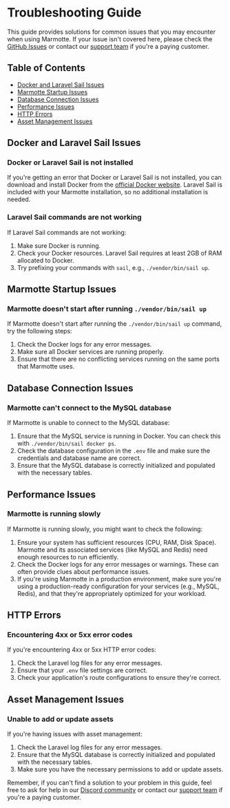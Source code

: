 # Troubleshooting Guide

This guide provides solutions for common issues that you may encounter when using Marmotte. If your issue isn't covered here, please check the [GitHub Issues](https://github.com/marmotteio/marmotteio/issues) or contact our [support team](mailto:hello@marmotte.io) if you're a paying customer.

## Table of Contents

- [Docker and Laravel Sail Issues](#docker-and-laravel-sail-issues)
- [Marmotte Startup Issues](#cube-startup-issues)
- [Database Connection Issues](#database-connection-issues)
- [Performance Issues](#performance-issues)
- [HTTP Errors](#http-errors)
- [Asset Management Issues](#asset-management-issues)

## Docker and Laravel Sail Issues

### Docker or Laravel Sail is not installed

If you're getting an error that Docker or Laravel Sail is not installed, you can download and install Docker from the [official Docker website](https://www.docker.com/products/docker-desktop). Laravel Sail is included with your Marmotte installation, so no additional installation is needed.

### Laravel Sail commands are not working

If Laravel Sail commands are not working:

1. Make sure Docker is running.
2. Check your Docker resources. Laravel Sail requires at least 2GB of RAM allocated to Docker.
3. Try prefixing your commands with `sail`, e.g., `./vendor/bin/sail up`.

## Marmotte Startup Issues

### Marmotte doesn't start after running `./vendor/bin/sail up`

If Marmotte doesn't start after running the `./vendor/bin/sail up` command, try the following steps:

1. Check the Docker logs for any error messages.
2. Make sure all Docker services are running properly.
3. Ensure that there are no conflicting services running on the same ports that Marmotte uses.

## Database Connection Issues

### Marmotte can't connect to the MySQL database

If Marmotte is unable to connect to the MySQL database:

1. Ensure that the MySQL service is running in Docker. You can check this with `./vendor/bin/sail docker ps`.
2. Check the database configuration in the `.env` file and make sure the credentials and database name are correct.
3. Ensure that the MySQL database is correctly initialized and populated with the necessary tables.

## Performance Issues

### Marmotte is running slowly

If Marmotte is running slowly, you might want to check the following:

1. Ensure your system has sufficient resources (CPU, RAM, Disk Space). Marmotte and its associated services (like MySQL and Redis) need enough resources to run efficiently.
2. Check the Docker logs for any error messages or warnings. These can often provide clues about performance issues.
3. If you're using Marmotte in a production environment, make sure you're using a production-ready configuration for your services (e.g., MySQL, Redis), and that they're appropriately optimized for your workload.

## HTTP Errors

### Encountering 4xx or 5xx error codes

If you're encountering 4xx or 5xx HTTP error codes:

1. Check the Laravel log files for any error messages.
2. Ensure that your `.env` file settings are correct.
3. Check your application's route configurations to ensure they're correct.

## Asset Management Issues

### Unable to add or update assets

If you're having issues with asset management:

1. Check the Laravel log files for any error messages.
2. Ensure that the MySQL database is correctly initialized and populated with the necessary tables.
3. Make sure you have the necessary permissions to add or update assets.

Remember, if you can't find a solution to your problem in this guide, feel free to ask for help in our [Discord community](https://discord.gg/marmotteio) or contact our [support team](mailto:hello@marmotte.io) if you're a paying customer.
